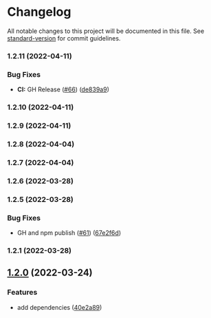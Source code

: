 # Changelog

All notable changes to this project will be documented in this file. See [standard-version](https://github.com/conventional-changelog/standard-version) for commit guidelines.

### 1.2.11 (2022-04-11)


### Bug Fixes

* **CI:** GH Release ([#66](https://github.com/vsramalwan/typescript-eslint-prettier-config/issues/66)) ([de839a9](https://github.com/vsramalwan/typescript-eslint-prettier-config/commit/de839a948752ab1c72aae1fac2c24cac6053bf7b))

### 1.2.10 (2022-04-11)

### 1.2.9 (2022-04-11)

### 1.2.8 (2022-04-04)

### 1.2.7 (2022-04-04)

### 1.2.6 (2022-03-28)

### 1.2.5 (2022-03-28)


### Bug Fixes

* GH and npm publish ([#61](https://github.com/vsramalwan/typescript-eslint-prettier-config/issues/61)) ([67e2f6d](https://github.com/vsramalwan/typescript-eslint-prettier-config/commit/67e2f6d6fc3bc05b9287b8ce1f9ab93f3ae28de8))

### 1.2.1 (2022-03-28)

## [1.2.0](https://github.com/vsramalwan/typescript-eslint-prettier-config/compare/v1.1.21...v1.2.0) (2022-03-24)


### Features

* add dependencies ([40e2a89](https://github.com/vsramalwan/typescript-eslint-prettier-config/commit/40e2a8903cbd2bd93e5ea8e5d714b9c50daa6422))
